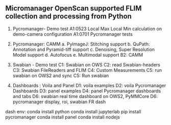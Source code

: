 

## Micromanager OpenScan supported FLIM collection and processing from Python

1. Pycromanager- Demo test
    A1:0523 Local Max Local Min calculation on demo-camera configuration
    A1:0701 Pycromanager tests

2. Pycromanager: CAMM
        a. PyImageJ: Stitching support
        b. QuPath: Annotation and Pyramid-tiff support
        c. Denoising, Super Resolution Model support
        d. Autofocus
        e. Multimodal support 
    B2: CAMM

3. Swabian - Demo test
    C1: Swabian on OWS
    C2: read Swabian-headers
    C3: Swabian FileReaders and FLIM
    C4: Custom Measurements
    C5: run swabian on OWS2 and sync
    C5: Run swabian

4. Dashboards : Voila and Panel
    D1: voila examples
    D2: voila Pycromanager Dashboards
    D3: panel examples
    D4: panel Pycromanager dashboards and tabs
    D6: swabian real time dashboard on OWS2, PyMMCore
    D6: pycromanager display, roi, swabian FR dash



dash env:
conda install python
conda install jupyterlab
pip install pycromanager
conda install panel
conda install nodejs